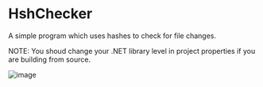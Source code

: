 # HshChecker
A simple program which uses hashes to check for file changes.

NOTE: You shoud change your .NET library level in project properties if you are building from source.

![image](https://user-images.githubusercontent.com/29858044/42941943-075a4e64-8b67-11e8-94e7-f9fcfef3de73.png)
